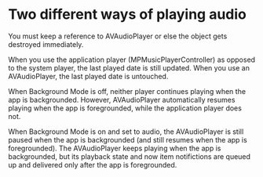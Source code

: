 # Two different ways of playing audio

You must keep a reference to AVAudioPlayer or else the object gets destroyed immediately.

When you use the application player (MPMusicPlayerController) as opposed to the system player, the last played date is still updated. When you use an AVAudioPlayer, the last played date is untouched.

When Background Mode is off, neither player continues playing when the app is backgrounded. However, AVAudioPlayer automatically resumes playing when the app is foregrounded, while the application player does not.

When Background Mode is on and set to audio, the AVAudioPlayer is still paused when the app is backgrounded (and still resumes when the app is foregrounded). The AVAudioPlayer keeps playing when the app is backgrounded, but its playback state and now item notifictions are queued up and delivered only after the app is foregrounded.
